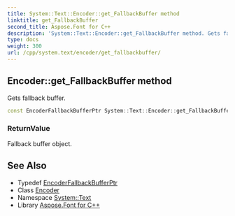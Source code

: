 ```yaml
---
title: System::Text::Encoder::get_FallbackBuffer method
linktitle: get_FallbackBuffer
second_title: Aspose.Font for C++
description: 'System::Text::Encoder::get_FallbackBuffer method. Gets fallback buffer in C++.'
type: docs
weight: 300
url: /cpp/system.text/encoder/get_fallbackbuffer/
---
```

## Encoder::get_FallbackBuffer method


Gets fallback buffer.

```cpp
const EncoderFallbackBufferPtr System::Text::Encoder::get_FallbackBuffer() const
```


### ReturnValue

Fallback buffer object.

## See Also

* Typedef [EncoderFallbackBufferPtr](../../../system/encoderfallbackbufferptr/)
* Class [Encoder](../)
* Namespace [System::Text](../../)
* Library [Aspose.Font for C++](../../../)
